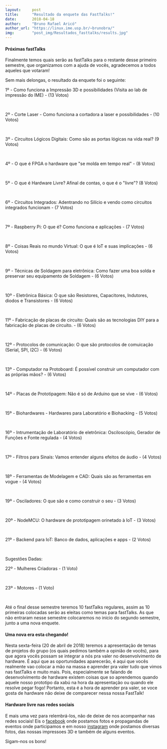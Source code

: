 ```yaml
---
layout:     post
title:      "Resultado da enquete das FastTalks!"
date:       2018-04-18
author:     "Bruno Rafael Aricó"
author_url: "https://linux.ime.usp.br/~brunobra/"
img: 	    "post_img/Resultados_fasttalks/results.jpg"
---
```


#### Próximas fastTalks

Finalmente temos quais serão as fastTalks para o restante desse primeiro semestre, que organizamos com a ajuda de vocês, agradecemos a todos aqueles que votaram!

Sem mais delongas, o resultado da enquete foi o seguinte:<br/>

<p>1º - Como funciona a Impressão 3D e possibilidades (Visita ao lab de impressão do IME) - (13 Votos)</p><br/>
<p>2º - Corte Laser - Como funciona a cortadora a laser e possibilidades - (10 Votos)</p><br/>
<p>3º - Circuitos Lógicos Digitais: Como são as portas lógicas na vida real? (9 Votos)</p><br/>
<p>4º - O que é FPGA o hardware que "se molda em tempo real" - (8 Votos)</p><br/>
<p>5º - O que é Hardware Livre? Afinal de contas, o que é o "livre"? (8 Votos)</p><br/>
<p>6º - Circuitos Integrados: Adentrando no Silício e vendo como circuitos integrados funcionam - (7 Votos)</p><br/>
<p>7º - Raspberry Pi: O que é? Como funciona e aplicações - (7 Votos)</p><br/>
<p>8º - Coisas Reais no mundo Virtual: O que é IoT e suas implicações - (6 Votos) </p><br/>
<p>9º - Técnicas de Soldagem para eletrônica: Como fazer uma boa solda e preservar seu equipamento de Soldagem - (6 Votos)</p><br/>
<p>10º - Eletrônica Básica: O que são Resistores, Capacitores, Indutores, diodos e Transistores - (6 Votos) </p><br/>
<p>11º - Fabricação de placas de circuito: Quais são as tecnologias DIY para a fabricação de placas de circuito. - (6 Votos)</p><br/>
<p>12º - Protocolos de comunicação: O que são protocolos de comuicação (Serial, SPI, I2C) - (6 Votos)</p><br/>
<p>13º - Computador na Protoboard: É possível construir um computador com as próprias mãos? - (6 Votos)</p><br/>
<p>14º - Placas de Prototipagem: Não é só de Arduino que se vive - (6 Votos)</p><br/>
<p>15º - Biohardwares - Hardwares para Laboratório e Biohacking - (5 Votos)</p><br/>
<p>16º - Intrumentação de Laboratório de eletrônica: Osciloscópio, Gerador de Funções e Fonte regulada - (4 Votos)</p><br/>
<p>17º - Filtros para Sinais: Vamos entender alguns efeitos de áudio - (4 Votos)</p><br/>
<p>18º - Ferramentas de Modelagem e CAD: Quais são as ferramentas em vogue - (4 Votos)</p><br/>
<p>19º - Osciladores: O que são e como construir o seu - (3 Votos)</p><br/>
<p>20º - NodeMCU: O hardware de prototipagem orinetado à IoT - (3 Votos)</p><br/>
<p>21º - Backend para IoT: Banco de dados, aplicações e apps - (2 Votos)</p><br/>

Sugestões Dadas:<br/>
<p>22º - Mulheres Criadoras - (1 Voto)</p><br/>
<p>23º - Motores - (1 Voto)</p><br/>

Até o final desse semestre teremos 10 fastTalks regulares, assim as 10 primeiras colocadas serão as eleitas como temas para fastTalks. As que não entraram nesse semestre colocaremos no inicio do segundo semestre, junto a uma nova enquete.

#### Uma nova era esta chegando!
Nesta sexta-feira (20 de abril de 2018) teremos a apresentação de temas de projetos do grupo (os quais pedimos também a opinião de vocês), para que agora vocês possam se integrar a nós pra valer no desenvolvimento de hardware. 
É aqui que as oportunidades aparecerão, é aqui que vocês realmente vao colocar a mão na massa e aprender pra valer tudo que vimos nas fastTalks e muito mais. Pois, especialmente se falando de desenvolvimento de hardware existem coisas que so aprendemos quando aquele nosso prototipo da xabú na hora da apresentação ou quando ele resolve pegar fogo!
Portanto, esta é a hora de aprender pra valer, se voce gosta de hardware não deixe de comparecer nessa nossa FastTalk!

#### Hardware livre nas redes sociais
E mais uma vez para relembrá-los, não de deixe de nos acompanhar nas redes sociais!
Eis o [facebook][facebook] onde postamos fotos e propagandas de eventos onde participamos e em nosso [instagram][insta] onde postamos diversas fotos, das nossas impressoes 3D e também de alguns eventos.

Sigam-nos os bons!

[github]: <https://github.com/HardwareLivreUSP/FastTalks>
[insta]: <https://www.instagram.com/hardwarelivreusp/>
[enquete]: <https://docs.google.com/forms/d/1kPakbmB_z3jUvS-wOHSPY3_2Fy9H3Yp-pGIXPIKk7wk/viewform?edit_requested=true>
[facebook]: <https://www.facebook.com/Hardwarelivreusp/>
